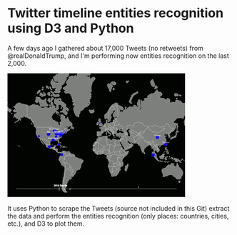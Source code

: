 Twitter timeline entities recognition using D3 and Python
=========================================================

A few days ago I gathered about 17,000 Tweets (no retweets) from @realDonaldTrump, and I'm performing now entities recognition on the last 2,000.


![animation](img/animation.gif)

It uses Python to scrape the Tweets (source not included in this Git) extract the data and perform the entities recognition (only places: countries, cities, etc.), and D3 to plot them.



